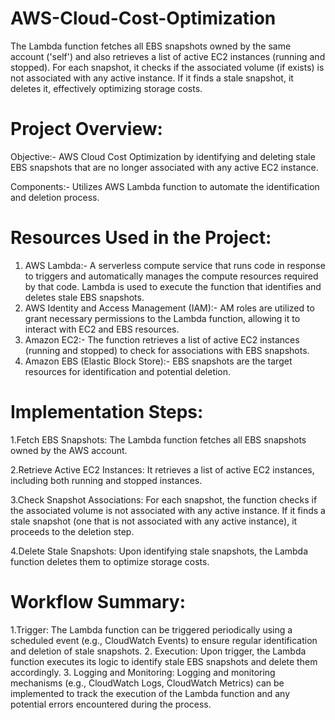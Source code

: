 # AWS-Cloud-Cost-Optimization
The Lambda function fetches all EBS snapshots owned by the same account ('self') and also retrieves a list of active EC2 instances (running and stopped). For each snapshot, it checks if the associated volume (if exists) is not associated with any active instance. If it finds a stale snapshot, it deletes it, effectively optimizing storage costs.
# Project Overview:
Objective:-  AWS Cloud Cost Optimization by identifying and deleting stale EBS snapshots that are no longer associated with any active EC2 instance.

Components:-  Utilizes AWS Lambda function to automate the identification and deletion process.

# Resources Used in the Project:
1. AWS Lambda:-  A serverless compute service that runs code in response to triggers and automatically manages the compute resources required by that code. Lambda is used to execute the function that identifies and deletes stale EBS snapshots.
2. AWS Identity and Access Management (IAM):-   AM roles are utilized to grant necessary permissions to the Lambda function, allowing it to interact with EC2 and EBS resources.
3. Amazon EC2:- The function retrieves a list of active EC2 instances (running and stopped) to check for associations with EBS snapshots.
4. Amazon EBS (Elastic Block Store):- EBS snapshots are the target resources for identification and potential deletion.

# Implementation Steps:
1.Fetch EBS Snapshots: The Lambda function fetches all EBS snapshots owned by the AWS account.

2.Retrieve Active EC2 Instances: It retrieves a list of active EC2 instances, including both running and stopped instances.

3.Check Snapshot Associations: For each snapshot, the function checks if the associated volume is not associated with any active instance. If it finds a stale snapshot (one that is not associated with any active instance), it proceeds to the deletion step.

4.Delete Stale Snapshots: Upon identifying stale snapshots, the Lambda function deletes them to optimize storage costs.

# Workflow Summary:
1.Trigger: The Lambda function can be triggered periodically using a scheduled event (e.g., CloudWatch Events) to ensure regular identification and deletion of stale snapshots.
2. Execution: Upon trigger, the Lambda function executes its logic to identify stale EBS snapshots and delete them accordingly.
3. Logging and Monitoring: Logging and monitoring mechanisms (e.g., CloudWatch Logs, CloudWatch Metrics) can be implemented to track the execution of the Lambda function and any potential errors encountered during the process.

